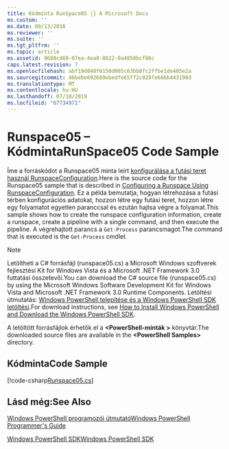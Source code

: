 ```yaml
---
title: Kódminta RunSpace05 |} A Microsoft Docs
ms.custom: ''
ms.date: 09/13/2016
ms.reviewer: ''
ms.suite: ''
ms.tgt_pltfrm: ''
ms.topic: article
ms.assetid: 9688cd69-07ea-4ea0-8822-0a4850bcf86c
caps.latest.revision: 7
ms.openlocfilehash: abf19d848f6150d005c63bb0fc2ffbe1de405e2a
ms.sourcegitcommit: 46bebe692689ebedfe65ff2c828fe666b443198d
ms.translationtype: MT
ms.contentlocale: hu-HU
ms.lasthandoff: 07/10/2019
ms.locfileid: "67734971"
---
```

# <a name="runspace05-code-sample"></a><span data-ttu-id="d3ebc-102">Runspace05 – Kódminta</span><span class="sxs-lookup"><span data-stu-id="d3ebc-102">RunSpace05 Code Sample</span></span>

<span data-ttu-id="d3ebc-103">Íme a forráskódot a Runspace05 minta leírt [konfigurálása a futási teret használ RunspaceConfiguration](https://msdn.microsoft.com/en-us/42681d19-2d05-4975-befd-afb1990e79b2).</span><span class="sxs-lookup"><span data-stu-id="d3ebc-103">Here is the source code for the Runspace05 sample that is described in [Configuring a Runspace Using RunspaceConfiguration](https://msdn.microsoft.com/en-us/42681d19-2d05-4975-befd-afb1990e79b2).</span></span> <span data-ttu-id="d3ebc-104">Ez a példa bemutatja, hogyan létrehozása a futási térben konfigurációs adatokat, hozzon létre egy futási teret, hozzon létre egy folyamatot egyetlen paranccsal és ezután hajtsa végre a folyamat.</span><span class="sxs-lookup"><span data-stu-id="d3ebc-104">This sample shows how to create the runspace configuration information, create a runspace, create a pipeline with a single command, and then execute the pipeline.</span></span> <span data-ttu-id="d3ebc-105">A végrehajtott parancs a `Get-Process` parancsmagot.</span><span class="sxs-lookup"><span data-stu-id="d3ebc-105">The command that is executed is the `Get-Process` cmdlet.</span></span>

> [!NOTE]
> <span data-ttu-id="d3ebc-106">Letöltheti a C# forrásfájl (runspace05.cs) a Microsoft Windows szoftverek fejlesztési Kit for Windows Vista és a Microsoft .NET Framework 3.0 futtatási összetevői.</span><span class="sxs-lookup"><span data-stu-id="d3ebc-106">You can download the C# source file (runspace05.cs) by using the Microsoft Windows Software Development Kit for Windows Vista and Microsoft .NET Framework 3.0 Runtime Components.</span></span> <span data-ttu-id="d3ebc-107">Letöltési útmutatás: [Windows PowerShell telepítése és a Windows PowerShell SDK letöltési](/powershell/developer/installing-the-windows-powershell-sdk).</span><span class="sxs-lookup"><span data-stu-id="d3ebc-107">For download instructions, see [How to Install Windows PowerShell and Download the Windows PowerShell SDK](/powershell/developer/installing-the-windows-powershell-sdk).</span></span>
>
> <span data-ttu-id="d3ebc-108">A letöltött forrásfájlok érhetők el a  **\<PowerShell-minták >** könyvtár.</span><span class="sxs-lookup"><span data-stu-id="d3ebc-108">The downloaded source files are available in the **\<PowerShell Samples>** directory.</span></span>

## <a name="code-sample"></a><span data-ttu-id="d3ebc-109">Kódminta</span><span class="sxs-lookup"><span data-stu-id="d3ebc-109">Code Sample</span></span>

[!code-csharp[Runspace05.cs](../../powershell-sdk-samples/SDK-2.0/csharp/Runspace05/Runspace05.cs#L11-L86 "Runspace05.cs")]

## <a name="see-also"></a><span data-ttu-id="d3ebc-110">Lásd még:</span><span class="sxs-lookup"><span data-stu-id="d3ebc-110">See Also</span></span>

[<span data-ttu-id="d3ebc-111">Windows PowerShell programozói útmutató</span><span class="sxs-lookup"><span data-stu-id="d3ebc-111">Windows PowerShell Programmer's Guide</span></span>](./windows-powershell-programmer-s-guide.md)

[<span data-ttu-id="d3ebc-112">Windows PowerShell SDK</span><span class="sxs-lookup"><span data-stu-id="d3ebc-112">Windows PowerShell SDK</span></span>](../windows-powershell-reference.md)